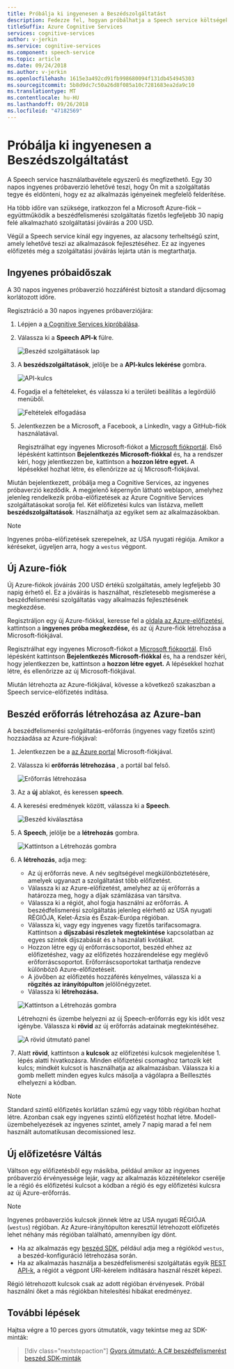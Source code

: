 ```yaml
---
title: Próbálja ki ingyenesen a Beszédszolgáltatást
description: Fedezze fel, hogyan próbálhatja a Speech service költségek nélkül.
titleSuffix: Azure Cognitive Services
services: cognitive-services
author: v-jerkin
ms.service: cognitive-services
ms.component: speech-service
ms.topic: article
ms.date: 09/24/2018
ms.author: v-jerkin
ms.openlocfilehash: 1615e3a492cd91fb998680094f131db454945303
ms.sourcegitcommit: 5b8d9dc7c50a26d8f085a10c7281683ea2da9c10
ms.translationtype: MT
ms.contentlocale: hu-HU
ms.lasthandoff: 09/26/2018
ms.locfileid: "47182569"
---
```

# <a name="try-the-speech-service-for-free"></a>Próbálja ki ingyenesen a Beszédszolgáltatást

A Speech service használatbavétele egyszerű és megfizethető. Egy 30 napos ingyenes próbaverzió lehetővé teszi, hogy Ön mit a szolgáltatás tegye és eldönteni, hogy ez az alkalmazás igényeinek megfelelő felderítése.

Ha több időre van szüksége, iratkozzon fel a Microsoft Azure-fiók – együttműködik a beszédfelismerési szolgáltatás fizetős legfeljebb 30 napig felé alkalmazható szolgáltatási jóváírás a 200 USD.

Végül a Speech service kínál egy ingyenes, az alacsony terheltségű szint, amely lehetővé teszi az alkalmazások fejlesztéséhez. Ez az ingyenes előfizetés még a szolgáltatási jóváírás lejárta után is megtarthatja.

## <a name="free-trial"></a>Ingyenes próbaidőszak

A 30 napos ingyenes próbaverzió hozzáférést biztosít a standard díjcsomag korlátozott időre.

Regisztráció a 30 napos ingyenes próbaverziójára:

1. Lépjen a [a Cognitive Services kipróbálása](https://azure.microsoft.com/try/cognitive-services/).

1. Válassza ki a **Speech API-k** fülre.

   ![Beszéd szolgáltatások lap](media/index/try-speech-api-free-trial1.png)
   
1. A **beszédszolgáltatások**, jelölje be a **API-kulcs lekérése** gombra.

   ![API-kulcs](media/index/try-speech-api-free-trial2.png)

1. Fogadja el a feltételeket, és válassza ki a területi beállítás a legördülő menüből.

   ![Feltételek elfogadása](media/index/try-speech-api-free-trial3.png)

1. Jelentkezzen be a Microsoft, a Facebook, a LinkedIn, vagy a GitHub-fiók használatával.

    Regisztrálhat egy ingyenes Microsoft-fiókot a [Microsoft fiókportál](https://account.microsoft.com/account). Első lépésként kattintson **Bejelentkezés Microsoft-fiókkal** és, ha a rendszer kéri, hogy jelentkezzen be, kattintson a **hozzon létre egyet.** A lépésekkel hozhat létre, és ellenőrizze az új Microsoft-fiókjával.

Miután bejelentkezett, próbálja meg a Cognitive Services, az ingyenes próbaverzió kezdődik. A megjelenő képernyőn látható weblapon, amelyhez jelenleg rendelkezik próba-előfizetések az Azure Cognitive Services szolgáltatásokat sorolja fel. Két előfizetési kulcs van listázva, mellett **beszédszolgáltatások**. Használhatja az egyiket sem az alkalmazásokban.

> [!NOTE]
> Ingyenes próba-előfizetések szerepelnek, az USA nyugati régiója. Amikor a kéréseket, ügyeljen arra, hogy a `westus` végpont.

## <a name="new-azure-account"></a>Új Azure-fiók

Új Azure-fiókok jóváírás 200 USD értékű szolgáltatás, amely legfeljebb 30 napig érhető el. Ez a jóváírás is használhat, részletesebb megismerése a beszédfelismerési szolgáltatás vagy alkalmazás fejlesztésének megkezdése.

Regisztráljon egy új Azure-fiókkal, keresse fel a [oldala az Azure-előfizetési](https://azure.microsoft.com/free/ai/), kattintson a **ingyenes próba megkezdése,** és az új Azure-fiók létrehozása a Microsoft-fiókjával.

Regisztrálhat egy ingyenes Microsoft-fiókot a [Microsoft fiókportál](https://account.microsoft.com/account). Első lépésként kattintson **Bejelentkezés Microsoft-fiókkal** és, ha a rendszer kéri, hogy jelentkezzen be, kattintson a **hozzon létre egyet.** A lépésekkel hozhat létre, és ellenőrizze az új Microsoft-fiókjával.

Miután létrehozta az Azure-fiókjával, kövesse a következő szakaszban a Speech service-előfizetés indítása.

## <a name="create-a-speech-resource-in-azure"></a>Beszéd erőforrás létrehozása az Azure-ban

A beszédfelismerési szolgáltatás-erőforrás (ingyenes vagy fizetős szint) hozzáadása az Azure-fiókjával:

1. Jelentkezzen be a [az Azure portal](https://ms.portal.azure.com/) Microsoft-fiókjával.

1. Válassza ki **erőforrás létrehozása** , a portál bal felső.

    ![Erőforrás létrehozása](media/index/try-speech-api-create-speech1.png)

1. Az a **új** ablakot, és keressen **speech**.

1. A keresési eredmények között, válassza ki a **Speech**.

    ![Beszéd kiválasztása](media/index/try-speech-api-create-speech2.png)

1. A **Speech**, jelölje be a **létrehozás** gombra.

    ![Kattintson a Létrehozás gombra](media/index/try-speech-api-create-speech3.png)

1. A **létrehozás**, adja meg:

    * Az új erőforrás neve. A név segítségével megkülönböztetésére, amelyek ugyanazt a szolgáltatást több előfizetést.
    * Válassza ki az Azure-előfizetést, amelyhez az új erőforrás a határozza meg, hogy a díjak számlázása van társítva.
    * Válassza ki a régiót, ahol fogja használni az erőforrás. A beszédfelismerési szolgáltatás jelenleg elérhető az USA nyugati RÉGIÓJA, Kelet-Ázsia és Észak-Európa régióban.
    * Válassza ki, vagy egy ingyenes vagy fizetős tarifacsomagra. Kattintson a **díjszabási részletek megtekintése** kapcsolatban az egyes szintek díjszabását és a használati kvótákat.
    * Hozzon létre egy új erőforráscsoportot, beszéd ehhez az előfizetéshez, vagy az előfizetés hozzárendelése egy meglévő erőforráscsoportot. Erőforráscsoportokat tarthatja rendezve különböző Azure-előfizetéseit.
    * A jövőben az előfizetés hozzáférés kényelmes, válassza ki a **rögzítés az irányítópulton** jelölőnégyzetet.
    * Válassza ki **létrehozása.**

    ![Kattintson a Létrehozás gombra](media/index/try-speech-api-create-speech4.png)

    Létrehozni és üzembe helyezni az új Speech-erőforrás egy kis időt vesz igénybe. Válassza ki **rövid** az új erőforrás adatainak megtekintéséhez.

    ![A rövid útmutató panel](media/index/try-speech-api-create-speech5.png)

1. Alatt **rövid**, kattintson a **kulcsok** az előfizetési kulcsok megjelenítése 1. lépés alatti hivatkozásra. Minden előfizetési csomaghoz tartozik két kulcs; mindkét kulcsot is használhatja az alkalmazásban. Válassza ki a gomb mellett minden egyes kulcs másolja a vágólapra a Beillesztés elhelyezni a kódban.

> [!NOTE]
> Standard szintű előfizetés korlátlan számú egy vagy több régióban hozhat létre. Azonban csak egy ingyenes szintű előfizetést hozhat létre. Modell-üzembehelyezések az ingyenes szintet, amely 7 napig marad a fel nem használt automatikusan decomissioned lesz.

## <a name="switch-to-a-new-subscription"></a>Új előfizetésre Váltás

Váltson egy előfizetésből egy másikba, például amikor az ingyenes próbaverzió érvényessége lejár, vagy az alkalmazás közzétételekor cserélje le a régió és előfizetési kulcsot a kódban a régió és egy előfizetési kulcsra az új Azure-erőforrás.

> [!NOTE]
> Ingyenes próbaverziós kulcsok jönnek létre az USA nyugati RÉGIÓJA (`westus`) régióban. Az Azure-irányítópulton keresztül létrehozott előfizetés lehet néhány más régióban található, amennyiben így dönt.

* Ha az alkalmazás egy [beszéd SDK](speech-sdk.md), például adja meg a régiókód `westus`, a beszéd-konfiguráció létrehozása során.
* Ha az alkalmazás használja a beszédfelismerési szolgáltatás egyik [REST API-k](rest-apis.md), a régiót a végpont URI-kérelem indítására használ részét képezi.

Régió létrehozott kulcsok csak az adott régióban érvényesek. Próbál használni őket a más régiókban hitelesítési hibákat eredményez.

## <a name="next-steps"></a>További lépések

Hajtsa végre a 10 perces gyors útmutatók, vagy tekintse meg az SDK-minták:

> [!div class="nextstepaction"]
> [Gyors útmutató: A C# beszédfelismerést](quickstart-csharp-dotnet-windows.md)
> [beszéd SDK-minták](speech-sdk.md#get-the-samples)
